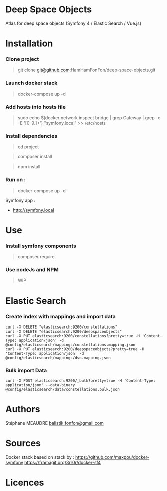 # Deep Space Objects
Atlas for deep space objects (Symfony 4 / Elastic Search / Vue.js)

Installation
==
### Clone project
 > git clone git@github.com:HamHamFonFon/deep-space-objects.git
 
### Launch docker stack
 > docker-compose up -d

### Add hosts into hosts file
 > sudo echo $(docker network inspect bridge | grep Gateway | grep -o -E '[0-9\.]+') "symfony.local" >> /etc/hosts

### Install dependencies
 > cd project
 
 > composer install

 > npm install

### Run on :

 > docker-compose up -d

Symfony app :
 - http://symfony.local

Use
==

### Install symfony components
 > composer require <components>

### Use nodeJs and NPM
 > WIP


Elastic Search
==
### Create index with mappings and import data
```
curl -X DELETE "elasticsearch:9200/constellations"
curl -X DELETE "elasticsearch:9200/deepspaceobjects"
curl -X PUT elasticsearch:9200/constellations?pretty=true -H 'Content-Type: application/json' -d @config/elasticsearch/mappings/constellations.mapping.json
curl -X PUT elasticsearch:9200/deepspaceobjects?pretty=true -H 'Content-Type: application/json' -d @config/elasticsearch/mappings/dso.mapping.json
```

### Bulk import Data
```
curl -X POST elasticsearch:9200/_bulk?pretty=true -H 'Content-Type: application/json' --data-binary @config/elasticsearch/data/constellations.bulk.json
```

Authors
==
 Stéphane MEAUDRE <balistik.fonfon@gmail.com>

Sources
=======
Docker stack based on stack by :
https://github.com/maxpou/docker-symfony
https://framagit.org/3rr0r/docker-sf4


Licences
==
